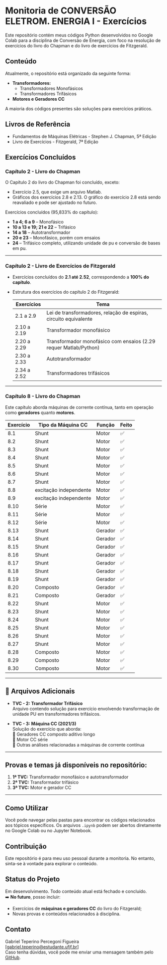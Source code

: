 # Monitoria de CONVERSÃO ELETROM. ENERGIA I - Exercícios

Este repositório contém meus códigos Python desenvolvidos no Google Colab para a disciplina de Conversão de Energia, com foco na resolução de exercícios do livro do Chapman e do livro de exercícios de Fitzgerald.

## Conteúdo

Atualmente, o repositório está organizado da seguinte forma:

* **Transformadores:**
    * Transformadores Monofásicos
    * Transformadores Trifásicos  
* **Motores e Geradores CC**

A maioria dos códigos presentes são soluções para exercícios práticos.

## Livros de Referência

* Fundamentos de Máquinas Elétricas - Stephen J. Chapman, 5ª Edição  
* Livro de Exercícios - Fitzgerald, 7ª Edição

## Exercícios Concluídos

### Capítulo 2 - Livro do Chapman

O Capítulo 2 do livro do Chapman foi concluído, exceto:

- Exercício 2.5, que exige um arquivo Matlab.
- Gráficos dos exercícios 2.8 e 2.13. O gráfico do exercício 2.8 está sendo reavaliado e pode ser ajustado no futuro.

Exercícios concluídos (95,833% do capítulo):

- **1 a 4; 6 a 9** – Monofásico  
- **10 a 13 e 19; 21 e 22** – Trifásico  
- **14 a 18** – Autotransformador  
- **20 e 23** – Monofásico, porém com ensaios  
- **24** – Trifásico completo, utilizando unidade de pu e conversão de bases em pu.

---

### Capítulo 2 - Livro de Exercícios de Fitzgerald

- Exercícios concluídos do **2.1 até 2.52**, correspondendo a **100% do capítulo**.
- Estrutura dos exercícios do capítulo 2 do Fitzgerald:

  | Exercícios       | Tema                                      |
  |------------------|-------------------------------------------|
  | 2.1 a 2.9        | Lei de transformadores, relação de espiras, circuito equivalente |
  | 2.10 a 2.19      | Transformador monofásico                   |
  | 2.20 a 2.29      | Transformador monofásico com ensaios (2.29 requer Matlab/Python) |
  | 2.30 a 2.33      | Autotransformador                          |
  | 2.34 a 2.52      | Transformadores trifásicos  |

---

### Capítulo 8 - Livro do Chapman

Este capítulo aborda máquinas de corrente contínua, tanto em operação como **geradores** quanto **motores**.

| Exercício | Tipo da Máquina CC | Função   | Feito |
|-----------|--------------------|----------|--------|
| 8.1       | Shunt              | Motor    | ✅     |
| 8.2       | Shunt              | Motor    | ✅     |
| 8.3       | Shunt              | Motor    | ✅     |
| 8.4       | Shunt              | Motor    | ✅     |
| 8.5       | Shunt              | Motor    | ✅     |
| 8.6       | Shunt              | Motor    | ✅     |
| 8.7       | Shunt              | Motor    | ✅     |
| 8.8       | excitação independente             | Motor    | ✅     |
| 8.9       | excitação independente              | Motor    | ✅     |
| 8.10      | Série              | Motor    | ✅     |
| 8.11      | Série              | Motor    | ✅     |
| 8.12      | Série              | Motor    | ✅     |
| 8.13      | Shunt              | Gerador  | ✅     |
| 8.14      | Shunt              | Gerador  | ✅     |
| 8.15      | Shunt              | Gerador  | ✅     |
| 8.16      | Shunt              | Gerador  | ✅     |
| 8.17      | Shunt              | Gerador  | ✅     |
| 8.18      | Shunt              | Gerador  | ✅     |
| 8.19      | Shunt              | Gerador  | ✅     |
| 8.20      | Composto           | Gerador  | ✅     |
| 8.21      | Composto           | Gerador  | ✅     |
| 8.22      | Shunt              | Motor    | ✅     |
| 8.23      | Shunt              | Motor    | ✅     |
| 8.24      | Shunt              | Motor    | ✅     |
| 8.25      | Shunt              | Motor    | ✅     |
| 8.26      | Shunt              | Motor    | ✅     |
| 8.27      | Shunt              | Motor    | ✅     |
| 8.28      | Composto           | Motor    | ✅     |
| 8.29      | Composto           | Motor    | ✅     |
| 8.30      | Composto           | Motor    | ✅     |

---

## 📂 Arquivos Adicionais

- **TVC - 2: Transformador Trifásico**  
  Arquivo contendo solução para exercício envolvendo transformação de unidade PU em transformadores trifásicos.

- **TVC - 3: Máquina CC (2021/3)**  
  Solução do exercício que aborda:  
  🔹 Geradores CC composto aditivo longo  
  🔹 Motor CC série  
  🔹 Outras análises relacionadas a máquinas de corrente contínua

---


## Provas e temas já disponíveis no repositório:

1. **1ª TVC:** Transformador monofásico e autotransformador  
2. **2ª TVC:** Transformador trifásico  
3. **3ª TVC:** Motor e gerador CC  

---

## Como Utilizar

Você pode navegar pelas pastas para encontrar os códigos relacionados aos tópicos específicos. Os arquivos `.ipynb` podem ser abertos diretamente no Google Colab ou no Jupyter Notebook.

## Contribuição

Este repositório é para meu uso pessoal durante a monitoria. No entanto, sinta-se à vontade para explorar o conteúdo.

## Status do Projeto

Em desenvolvimento. Todo conteúdo atual está fechado e concluído.  
➡️ **No futuro**, posso incluir:
- Exercícios de **máquinas e geradores CC** do livro do Fitzgerald;
- Novas provas e conteúdos relacionados à disciplina.

## Contato

Gabriel Teperino Percegoni Figueira  
[gabriel.teperino@estudante.ufjf.br]  
Caso tenha dúvidas, você pode me enviar uma mensagem também pelo [GitHub](https://github.com/).



